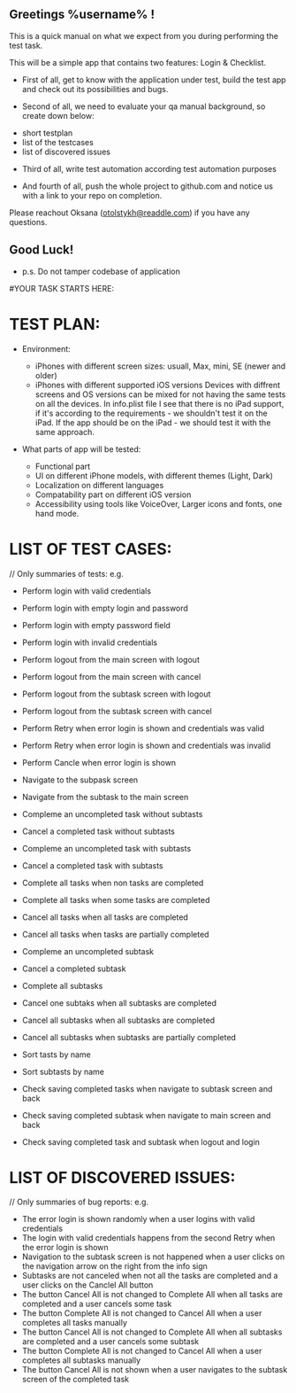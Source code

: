 ## Greetings %username% !

This is a quick manual on what we expect from you during performing the test task.

This will be a simple app that contains two features: Login & Checklist.

* First of all, get to know with the application under test, build the test app and check out its possibilities and bugs. 

* Second of all, we need to evaluate your qa manual background, so create down below:
 - short testplan 
 - list of the testcases
 - list of discovered issues
 
* Third of all, write test automation according test automation purposes  

* And fourth of all, push the whole project to github.com and notice us with a link to your repo on completion. 

Please reachout Oksana (otolstykh@readdle.com) if you have any questions.

## Good Luck!
* p.s. Do not tamper codebase of application

#YOUR TASK STARTS HERE: 


# TEST PLAN: 

- Environment:
    - iPhones with different screen sizes: usuall, Max, mini, SE (newer and older)
    - iPhones with different supported iOS versions 
    Devices with diffrent screens and OS versions can be mixed for not having the same tests on all the devices.
    In info.plist file I see that there is no iPad support, if it's according to the requirements - we shouldn't test it on the iPad. If the app should be on the iPad - we should test it with the same approach.
    
- What parts of app will be tested:
    - Functional part
    - UI on different iPhone models, with different themes (Light, Dark)
    - Localization on different languages
    - Compatability part on different iOS version
    - Accessibility using tools like VoiceOver, Larger icons and fonts, one hand mode.  


# LIST OF TEST CASES: 
// Only summaries of tests: e.g. 

- Perform login with valid credentials
- Perform login with empty login and password
- Perform login with empty password field
- Perform login with invalid credentials

- Perform logout from the main screen with logout
- Perform logout from the main screen with cancel
- Perform logout from the subtask screen with logout
- Perform logout from the subtask screen with cancel

- Perform Retry when error login is shown and credentials was valid
- Perform Retry when error login is shown and credentials was invalid
- Perform Cancle when error login is shown

- Navigate to the subpask screen
- Navigate from the subtask to the main screen

- Compleme an uncompleted task without subtasts
- Cancel a completed task without subtasts
- Compleme an uncompleted task with subtasts
- Cancel a completed task with subtasts
- Complete all tasks when non tasks are completed
- Complete all tasks when some tasks are completed
- Cancel all tasks when all tasks are completed
- Cancel all tasks when tasks are partially completed

- Compleme an uncompleted subtask
- Cancel a completed subtask
- Complete all subtasks
- Cancel one subtaks when all subtasks are completed
- Cancel all subtasks when all subtasks are completed
- Cancel all subtasks when subtasks are partially completed

- Sort tasts by name
- Sort subtasts by name

- Check saving completed tasks when navigate to subtask screen and back
- Check saving completed subtask when navigate to main screen and back
- Check saving completed task and subtask when logout and login


# LIST OF DISCOVERED ISSUES:
// Only summaries of bug reports: e.g.

- The error login is shown randomly when a user logins with valid credentials
- The login with valid credentials happens from the second Retry when the error login is shown
- Navigation to the subtask screen is not happened when a user clicks on the navigation arrow on the right from the info sign
- Subtasks are not canceled when not all the tasks are completed and a user clicks on the Canclel All button
- The button Cancel All is not changed to Complete All when all tasks are completed and a user cancels some task
- The button Complete All is not changed to Cancel All when a user completes all tasks manually
- The button Cancel All is not changed to Complete All when all subtasks are completed and a user cancels some subtask
- The button Complete All is not changed to Cancel All when a user completes all subtasks manually
- The button Cancel All is not shown when a user navigates to the subtask screen of the completed task
